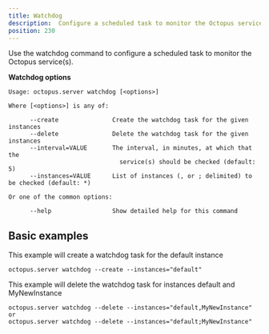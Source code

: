 ```yaml
---
title: Watchdog
description:  Configure a scheduled task to monitor the Octopus service(s).
position: 230
---
```


Use the watchdog command to configure a scheduled task to monitor the Octopus service(s).

**Watchdog options**

```text
Usage: octopus.server watchdog [<options>]

Where [<options>] is any of:

      --create               Create the watchdog task for the given instances
      --delete               Delete the watchdog task for the given instances
      --interval=VALUE       The interval, in minutes, at which that the
                               service(s) should be checked (default: 5)
      --instances=VALUE      List of instances (, or ; delimited) to be checked (default: *)

Or one of the common options:

      --help                 Show detailed help for this command
```

## Basic examples
This example will create a watchdog task for the default instance
```text
octopus.server watchdog --create --instances="default"
```

This example will delete the watchdog task for instances default and MyNewInstance
```
octopus.server watchdog --delete --instances="default,MyNewInstance"
or
octopus.server watchdog --delete --instances="default;MyNewInstance"
```